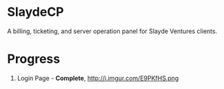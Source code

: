 # SlaydeCP
A billing, ticketing, and server operation panel for Slayde Ventures clients.

# Progress
1. Login Page - **Complete**, http://i.imgur.com/E9PKfHS.png
